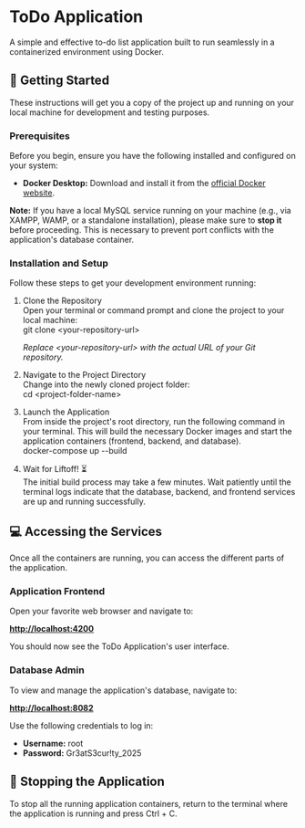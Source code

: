 # **ToDo Application**

A simple and effective to-do list application built to run seamlessly in a containerized environment using Docker.

## **🚀 Getting Started**

These instructions will get you a copy of the project up and running on your local machine for development and testing purposes.

### **Prerequisites**

Before you begin, ensure you have the following installed and configured on your system:

* **Docker Desktop:** Download and install it from the [official Docker website](https://www.docker.com/products/docker-desktop/).

**Note:** If you have a local MySQL service running on your machine (e.g., via XAMPP, WAMP, or a standalone installation), please make sure to **stop it** before proceeding. This is necessary to prevent port conflicts with the application's database container.

### **Installation and Setup**

Follow these steps to get your development environment running:

1. Clone the Repository  
   Open your terminal or command prompt and clone the project to your local machine:  
   git clone \<your-repository-url\>

   *Replace \<your-repository-url\> with the actual URL of your Git repository.*  
2. Navigate to the Project Directory  
   Change into the newly cloned project folder:  
   cd \<project-folder-name\>

3. Launch the Application  
   From inside the project's root directory, run the following command in your terminal. This will build the necessary Docker images and start the application containers (frontend, backend, and database).  
   docker-compose up \--build

4. Wait for Liftoff\! ⏳  
   The initial build process may take a few minutes. Wait patiently until the terminal logs indicate that the database, backend, and frontend services are up and running successfully.

## **💻 Accessing the Services**

Once all the containers are running, you can access the different parts of the application.

### **Application Frontend**

Open your favorite web browser and navigate to:

[**http://localhost:4200**](https://www.google.com/search?q=http://localhost:4200)

You should now see the ToDo Application's user interface.

### **Database Admin**

To view and manage the application's database, navigate to:

[**http://localhost:8082**](https://www.google.com/search?q=http://localhost:8082)

Use the following credentials to log in:

* **Username:** root  
* **Password:** Gr3atS3cur\!ty\_2025

## **🛑 Stopping the Application**

To stop all the running application containers, return to the terminal where the application is running and press Ctrl \+ C.